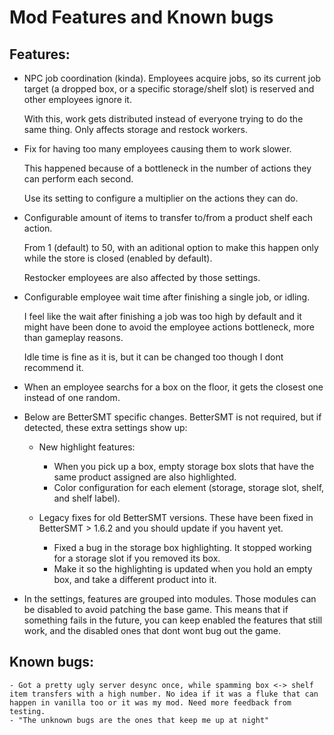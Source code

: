 # Mod Features and Known bugs

## Features:

- NPC job coordination (kinda). Employees acquire jobs, so its current job target (a dropped box, or a specific storage/shelf slot) is reserved and other employees ignore it.
  
  With this, work gets distributed instead of everyone trying to do the same thing. Only affects storage and restock workers.
- Fix for having too many employees causing them to work slower. 
  
  This happened because of a bottleneck in the number of actions they can perform each second. 
  
  Use its setting to configure a multiplier on the actions they can do.
- Configurable amount of items to transfer to/from a product shelf each action. 

  From 1 (default) to 50, with an aditional option to make this happen only while the store is closed (enabled by default).

  Restocker employees are also affected by those settings.
- Configurable employee wait time after finishing a single job, or idling. 
  
  I feel like the wait after finishing a job was too high by default and it might have been done to avoid the employee actions bottleneck, more than gameplay reasons. 
  
  Idle time is fine as it is, but it can be changed too though I dont recommend it.

- When an employee searchs for a box on the floor, it gets the closest one instead of one random.


* Below are BetterSMT specific changes. BetterSMT is not required, but if detected, these extra settings show up:

	- New highlight features:
		* When you pick up a box, empty storage box slots that have the same product assigned are also highlighted.
		* Color configuration for each element (storage, storage slot, shelf, and shelf label).

	- Legacy fixes for old BetterSMT versions. These have been fixed in BetterSMT > 1.6.2 and you should update if you havent yet.
		* Fixed a bug in the storage box highlighting. It stopped working for a storage slot if you removed its box.
		* Make it so the highlighting is updated when you hold an empty box, and take a different product into it.
			

* In the settings, features are grouped into modules. Those modules can be disabled to avoid patching the base game.
  This means that if something fails in the future, you can keep enabled the features that still work, and the disabled ones that dont wont bug out the game.

## Known bugs:
	- Got a pretty ugly server desync once, while spamming box <-> shelf item transfers with a high number. No idea if it was a fluke that can happen in vanilla too or it was my mod. Need more feedback from testing.
	- "The unknown bugs are the ones that keep me up at night"